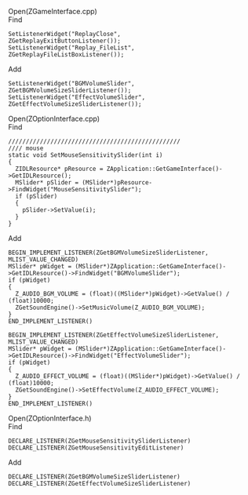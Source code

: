 Open(ZGameInterface.cpp) <br>
Find <br>

	SetListenerWidget("ReplayClose",				ZGetReplayExitButtonListener());
	SetListenerWidget("Replay_FileList",			ZGetReplayFileListBoxListener());

Add <br>

	SetListenerWidget("BGMVolumeSlider", ZGetBGMVolumeSizeSliderListener());
	SetListenerWidget("EffectVolumeSlider", ZGetEffectVolumeSizeSliderListener());

Open(ZOptionInterface.cpp) <br>
Find <br>

    /////////////////////////////////////////////////
    //// mouse
    static void SetMouseSensitivitySlider(int i)
    {
      ZIDLResource* pResource = ZApplication::GetGameInterface()->GetIDLResource();
      MSlider* pSlider = (MSlider*)pResource->FindWidget("MouseSensitivitySlider");
      if (pSlider) 
      {
        pSlider->SetValue(i);
      }
    }

Add <br>

    BEGIN_IMPLEMENT_LISTENER(ZGetBGMVolumeSizeSliderListener, MLIST_VALUE_CHANGED)
    MSlider* pWidget = (MSlider*)ZApplication::GetGameInterface()->GetIDLResource()->FindWidget("BGMVolumeSlider");
    if (pWidget)
    {
      Z_AUDIO_BGM_VOLUME = (float)((MSlider*)pWidget)->GetValue() / (float)10000;
      ZGetSoundEngine()->SetMusicVolume(Z_AUDIO_BGM_VOLUME);
    }
    END_IMPLEMENT_LISTENER()

    BEGIN_IMPLEMENT_LISTENER(ZGetEffectVolumeSizeSliderListener, MLIST_VALUE_CHANGED)
    MSlider* pWidget = (MSlider*)ZApplication::GetGameInterface()->GetIDLResource()->FindWidget("EffectVolumeSlider");
    if (pWidget)
    {
      Z_AUDIO_EFFECT_VOLUME = (float)((MSlider*)pWidget)->GetValue() / (float)10000;
      ZGetSoundEngine()->SetEffectVolume(Z_AUDIO_EFFECT_VOLUME);
    }
    END_IMPLEMENT_LISTENER()

Open(ZOptionInterface.h) <br>
Find <br>

    DECLARE_LISTENER(ZGetMouseSensitivitySliderListener)
    DECLARE_LISTENER(ZGetMouseSensitivityEditListener)

Add <br>

    DECLARE_LISTENER(ZGetBGMVolumeSizeSliderListener)
    DECLARE_LISTENER(ZGetEffectVolumeSizeSliderListener)







